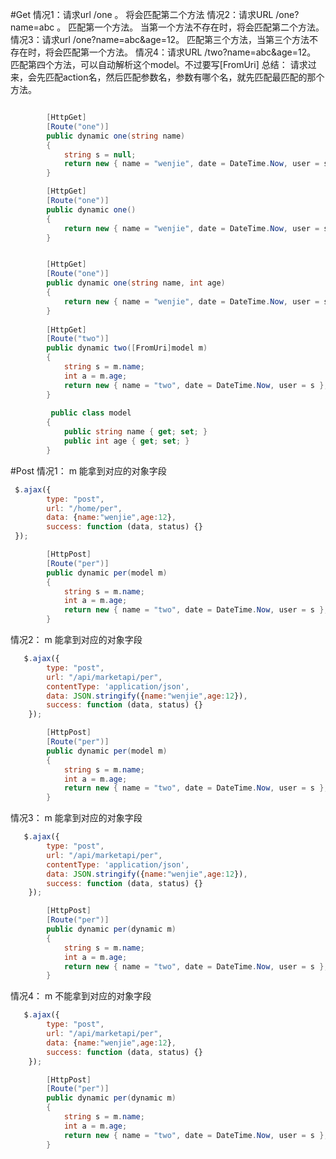 #Get
情况1：请求url  /one 。 将会匹配第二个方法
情况2：请求URL  /one?name=abc 。 匹配第一个方法。 当第一个方法不存在时，将会匹配第二个方法。
情况3：请求url  /one?name=abc&age=12。 匹配第三个方法，当第三个方法不存在时，将会匹配第一个方法。
情况4：请求URL  /two?name=abc&age=12。 匹配第四个方法，可以自动解析这个model。不过要写[FromUri]
总结： 请求过来，会先匹配action名，然后匹配参数名，参数有哪个名，就先匹配最匹配的那个方法。


```c#

        [HttpGet]
        [Route("one")]
        public dynamic one(string name)
        {
            string s = null;
            return new { name = "wenjie", date = DateTime.Now, user = s };
        }

        [HttpGet]
        [Route("one")]
        public dynamic one()
        {
            return new { name = "wenjie", date = DateTime.Now, user = s };
        }


        [HttpGet]
        [Route("one")]
        public dynamic one(string name, int age)
        {
            return new { name = "wenjie", date = DateTime.Now, user = s };
        }
        
        [HttpGet]
        [Route("two")]
        public dynamic two([FromUri]model m)
        {
            string s = m.name;
            int a = m.age;
            return new { name = "two", date = DateTime.Now, user = s };
        }
        
         public class model
        {
            public string name { get; set; }
            public int age { get; set; }
        }
```


#Post
情况1： m 能拿到对应的对象字段
```javascript
 $.ajax({
        type: "post",
        url: "/home/per",
        data: {name:"wenjie",age:12},
        success: function (data, status) {}
 });
```

```c#
        [HttpPost]
        [Route("per")]
        public dynamic per(model m)
        {
            string s = m.name;
            int a = m.age;
            return new { name = "two", date = DateTime.Now, user = s };
        }
```

情况2： m 能拿到对应的对象字段
```javascript
   $.ajax({
        type: "post",
        url: "/api/marketapi/per",
        contentType: 'application/json',
        data: JSON.stringify({name:"wenjie",age:12}),
        success: function (data, status) {}
    });
```

```c#
        [HttpPost]
        [Route("per")]
        public dynamic per(model m)
        {
            string s = m.name;
            int a = m.age;
            return new { name = "two", date = DateTime.Now, user = s };
        }
```


情况3： m 能拿到对应的对象字段
```javascript
   $.ajax({
        type: "post",
        url: "/api/marketapi/per",
        contentType: 'application/json',
        data: JSON.stringify({name:"wenjie",age:12}),
        success: function (data, status) {}
    });
```

```c#
        [HttpPost]
        [Route("per")]
        public dynamic per(dynamic m)
        {
            string s = m.name;
            int a = m.age;
            return new { name = "two", date = DateTime.Now, user = s };
        }
```




情况4： m 不能拿到对应的对象字段
```javascript
   $.ajax({
        type: "post",
        url: "/api/marketapi/per",
        data: {name:"wenjie",age:12},
        success: function (data, status) {}
    });
```

```c#
        [HttpPost]
        [Route("per")]
        public dynamic per(dynamic m)
        {
            string s = m.name;
            int a = m.age;
            return new { name = "two", date = DateTime.Now, user = s };
        }
```



